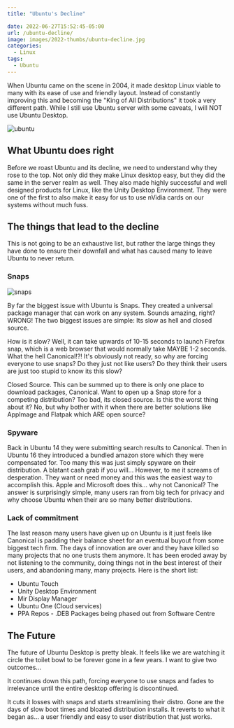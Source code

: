 ```yaml
---
title: "Ubuntu's Decline"

date: 2022-06-27T15:52:45-05:00
url: /ubuntu-decline/
image: images/2022-thumbs/ubuntu-decline.jpg
categories:
  - Linux
tags:
  - Ubuntu
---
```

When Ubuntu came on the scene in 2004, it made desktop Linux viable to many with its ease of use and friendly layout. Instead of constantly improving this and becoming the "King of All Distributions" it took a very different path. While I still use Ubuntu server with some caveats, I will NOT use Ubuntu Desktop. 
<!--more-->
![ubuntu](/images/2022/ubuntu-decline/ubuntu.png)
## What Ubuntu does right

 Before we roast Ubuntu and its decline, we need to understand why they rose to the top. Not only did they make Linux desktop easy, but they did the same in the server realm as well. They also made highly successful and well designed products for Linux, like the Unity Desktop Environment. They were one of the first to also make it easy for us to use nVidia cards on our systems without much fuss. 

## The things that lead to the decline

This is not going to be an exhaustive list, but rather the large things they have done to ensure their downfall and what has caused many to leave Ubuntu to never return. 

### Snaps
![snaps](/images/2022/ubuntu-decline/snaps.png)

By far the biggest issue with Ubuntu is Snaps. They created a universal package manager that can work on any system. Sounds amazing, right? WRONG! The two biggest issues are simple: Its slow as hell and closed source. 

How is it slow? Well, it can take upwards of 10-15 seconds to launch Firefox snap, which is a web browser that would normally take MAYBE 1-2 seconds. What the hell Canonical!?! It's obviously not ready, so why are forcing everyone to use snaps? Do they just not like users? Do they think their users are just too stupid to know its this slow? 

Closed Source. This can be summed up to there is only one place to download packages, Canonical. Want to open up a Snap store for a competing distribution? Too bad, its closed source. Is this the worst thing about it? No, but why bother with it when there are better solutions like AppImage and Flatpak which ARE open source?

### Spyware
Back in Ubuntu 14 they were submitting search results to Canonical. Then in Ubuntu 16 they introduced a bundled amazon store which they were compensated for. Too many this was just simply spyware on their distribution. A blatant cash grab if you will... However, to me it screams of desperation. They want or need money and this was the easiest way to accomplish this. Apple and Microsoft does this... why not Canonical? The answer is surprisingly simple, many users ran from big tech for privacy and why choose Ubuntu when their are so many better distributions. 

### Lack of commitment
The last reason many users have given up on Ubuntu is it just feels like Canonical is padding their balance sheet for an eventual buyout from some biggest tech firm. The days of innovation are over and they have killed so many projects that no one trusts them anymore. It has been eroded away by not listening to the community, doing things not in the best interest of their users, and abandoning many, many projects. Here is the short list:

- Ubuntu Touch
- Unity Desktop Environment
- Mir Display Manager
- Ubuntu One (Cloud services)
- PPA Repos - .DEB Packages being phased out from Software Centre

## The Future
The future of Ubuntu Desktop is pretty bleak. It feels like we are watching it circle the toilet bowl to be forever gone in a few years. I want to give two outcomes...

It continues down this path, forcing everyone to use snaps and fades to irrelevance until the entire desktop offering is discontinued. 

It cuts it losses with snaps and starts streamlining their distro. Gone are the days of slow boot times and bloated distribution installs. It reverts to what it began as... a user friendly and easy to user distribution that just works. 


